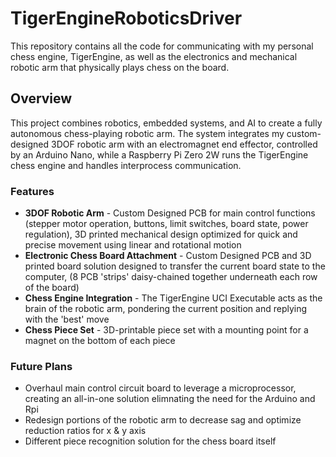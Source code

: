 # TigerEngineRoboticsDriver
This repository contains all the code for communicating with my personal chess engine, TigerEngine, as well as the electronics and mechanical robotic arm that physically plays chess on the board.

## Overview
This project combines robotics, embedded systems, and AI to create a fully autonomous chess-playing robotic arm. The system integrates my custom-designed 3DOF robotic arm with an electromagnet end effector, controlled by an Arduino Nano, while a Raspberry Pi Zero 2W runs the TigerEngine chess engine and handles interprocess communication.

### Features
- **3DOF Robotic Arm** - Custom Designed PCB for main control functions (stepper motor operation, buttons, limit switches, board state, power regulation), 3D printed mechanical design optimized for quick and precise movement using linear and rotational motion
- **Electronic Chess Board Attachment** - Custom Designed PCB and 3D printed board solution designed to transfer the current board state to the computer, (8 PCB 'strips' daisy-chained together underneath each row of the board)
- **Chess Engine Integration** - The TigerEngine UCI Executable acts as the brain of the robotic arm, pondering the current position and replying with the 'best' move
- **Chess Piece Set** - 3D-printable piece set with a mounting point for a magnet on the bottom of each piece

### Future Plans
- Overhaul main control circuit board to leverage a microprocessor, creating an all-in-one solution elimnating the need for the Arduino and Rpi
- Redesign portions of the robotic arm to decrease sag and optimize reduction ratios for x & y axis
- Different piece recognition solution for the chess board itself
